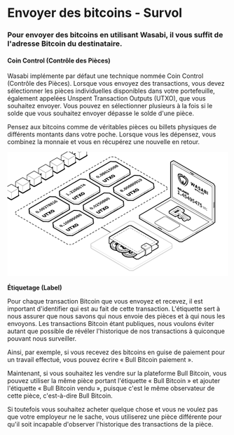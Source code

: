 # Envoyer des bitcoins - Survol

### Pour envoyer des bitcoins en utilisant Wasabi, il vous suffit de l'adresse Bitcoin du destinataire.

#### **Coin Control (Contrôle des Pièces)**

Wasabi implémente par défaut une technique nommée Coin Control (Contrôle des Pièces). Lorsque vous envoyez des transactions, vous devez sélectionner les pièces individuelles disponibles dans votre portefeuille, également appelées Unspent Transaction Outputs (UTXO), que vous souhaitez envoyer. Vous pouvez en sélectionner plusieurs à la fois si le solde que vous souhaitez envoyer dépasse le solde d'une pièce.

Pensez aux bitcoins comme de véritables pièces ou billets physiques de différents montants dans votre poche. Lorsque vous les dépensez, vous combinez la monnaie et vous en récupérez une nouvelle en retour.

![Représentation visuelle de UTXOs Bitcoin](../.gitbook/assets/utxo-preview.png)

**Étiquetage (Label)**

Pour chaque transaction Bitcoin que vous envoyez et recevez, il est important d'identifier qui est au fait de cette transaction. L'étiquette sert à nous assurer que nous savons qui nous envoie des pièces et à qui nous les envoyons. Les transactions Bitcoin étant publiques, nous voulons éviter autant que possible de révéler l'historique de nos transactions à quiconque pouvant nous surveiller.

Ainsi, par exemple, si vous recevez des bitcoins en guise de paiement pour un travail effectué, vous pouvez écrire « Bull Bitcoin paiement ».

Maintenant, si vous souhaitez les vendre sur la plateforme Bull Bitcoin, vous pouvez utiliser la même pièce portant l'étiquette « Bull Bitcoin » et ajouter l'étiquette « Bull Bitcoin vendu », puisque c'est le même observateur de cette pièce, c'est-à-dire Bull Bitcoin.&#x20;

Si toutefois vous souhaitez acheter quelque chose et vous ne voulez pas que votre employeur ne le sache, vous utiliserez une pièce différente pour qu'il soit incapable d'observer l'historique des transactions de la pièce.
